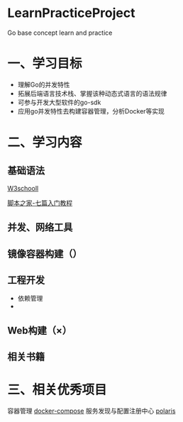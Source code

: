 # LearnPracticeProject
Go base concept learn and practice

# 一、学习目标

- 理解Go的并发特性
- 拓展后端语言技术栈、掌握该种动态式语言的语法规律
- 可参与开发大型软件的go-sdk
- 应用go并发特性去构建容器管理，分析Docker等实现

# 二、学习内容

## 基础语法
[W3schooll](https://www.w3cschool.cn/go/go-ide.html)

[脚本之家-七篇入门教程](https://www.jb51.net/article/228730.htm)


## 并发、网络工具

## 镜像容器构建（）

## 工程开发
- 依赖管理
- 

## Web构建（×）

## 相关书籍


# 三、相关优秀项目

容器管理
[docker-compose](https://github.com/docker/compose)
服务发现与配置注册中心
[polaris](https://github.com/polarismesh/polaris)

